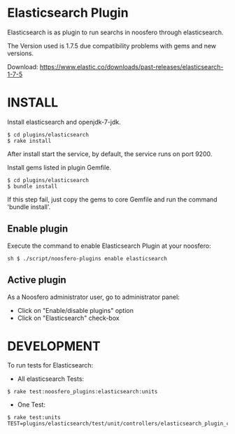 Elasticsearch Plugin
====================

Elasticsearch is as plugin to run searchs in noosfero through elasticsearch.

The Version used is 1.7.5 due compatibility problems with gems and new versions.

Download: https://www.elastic.co/downloads/past-releases/elasticsearch-1-7-5

INSTALL
=======

Install elasticsearch and openjdk-7-jdk.

    $ cd plugins/elasticsearch
    $ rake install

After install start the service, by default, the service runs on port 9200.

Install gems listed in plugin Gemfile.

    $ cd plugins/elasticsearch
    $ bundle install

If this step fail, just copy the gems to core Gemfile and run the command
'bundle install'.

Enable plugin
-------------

Execute the command to enable Elasticsearch Plugin at your noosfero:

   ``sh $ ./script/noosfero-plugins enable elasticsearch ``

Active plugin
-------------

As a Noosfero administrator user, go to administrator panel:

- Click on "Enable/disable plugins" option
- Click on "Elasticsearch" check-box

DEVELOPMENT
===========

To run  tests for Elasticsearch:

- All elasticsearch Tests:

```
$ rake test:noosfero_plugins:elasticsearch:units
```

- One Test:

```
$ rake test:units TEST=plugins/elasticsearch/test/unit/controllers/elasticsearch_plugin_controller_test.rb
```
